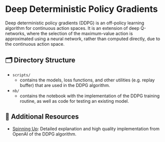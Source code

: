 # Deep Deterministic Policy Gradients

Deep deterministic policy gradients (DDPG) is an off-policy learning algorithm for continuous action spaces. It is an extension of deep Q-networks, where the selection of the maximum-value action is approximated using a neural network, rather than computed directly, due to the continuous action space.

## 🗂️ Directory Structure
* ``scripts/``
    * contains the models, loss functions, and other utilities (e.g. replay buffer) that are used in the DDPG algorithm.
* ``nb/``
    * contains the notebook with the implementation of the DDPG training routine, as well as code for testing an existing model.

## 🔗 Additional Resources
* [Spinning Up](https://spinningup.openai.com/en/latest/algorithms/ddpg.html): Detailed explanation and high quality implementation from OpenAI of the DDPG algorithm.